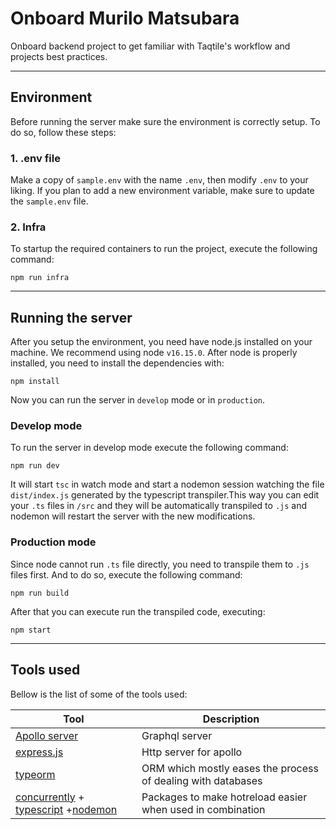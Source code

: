 # Onboard Murilo Matsubara

Onboard backend project to get familiar with Taqtile's workflow and projects best practices.

---

## Environment

Before running the server make sure the environment is correctly setup. To do so, follow these steps:

### 1. .env file

Make a copy of `sample.env` with the name `.env`, then modify `.env` to your liking. If you plan to add a new environment variable, make sure to update the `sample.env` file.

### 2. Infra

To startup the required containers to run the project, execute the following command:

```
npm run infra
```

---

## Running the server

After you setup the environment, you need have node.js installed on your machine. We recommend using node `v16.15.0`.
After node is properly installed, you need to install the dependencies with:

```
npm install
```

Now you can run the server in `develop` mode or in `production`.

### Develop mode

To run the server in develop mode execute the following command:

```
npm run dev
```

It will start `tsc` in watch mode and start a nodemon session watching the file `dist/index.js` generated by the typescript transpiler.This way you can edit your `.ts` files in `/src` and they will be automatically transpiled to `.js` and nodemon will restart the server with the new modifications.

### Production mode

Since node cannot run `.ts` file directly, you need to transpile them to `.js` files first. And to do so, execute the following command:

```
npm run build
```

After that you can execute run the transpiled code, executing:

```
npm start
```

---

## Tools used

Bellow is the list of some of the tools used:

| Tool                                                                                                                                                                  | Description                                                  |
| --------------------------------------------------------------------------------------------------------------------------------------------------------------------- | ------------------------------------------------------------ |
| [Apollo server](https://www.apollographql.com/docs/)                                                                                                                  | Graphql server                                               |
| [express.js](https://expressjs.com/)                                                                                                                                  | Http server for apollo                                       |
| [typeorm](https://typeorm.io/)                                                                                                                                        | ORM which mostly eases the process of dealing with databases |
| [concurrently](https://www.npmjs.com/package/concurrently) + [typescript](https://www.npmjs.com/package/typescript) +[nodemon](https://www.npmjs.com/package/nodemon) | Packages to make hotreload easier when used in combination   |

